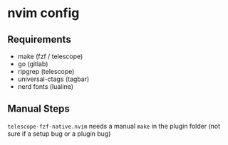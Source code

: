 # nvim config

## Requirements

- make (fzf / telescope)
- go (gitlab)
- ripgrep (telescope)
- universal-ctags (tagbar)
- nerd fonts (lualine)

## Manual Steps

`telescope-fzf-native.nvim` needs a manual `make` in the plugin folder (not sure if a setup bug or a plugin bug)
